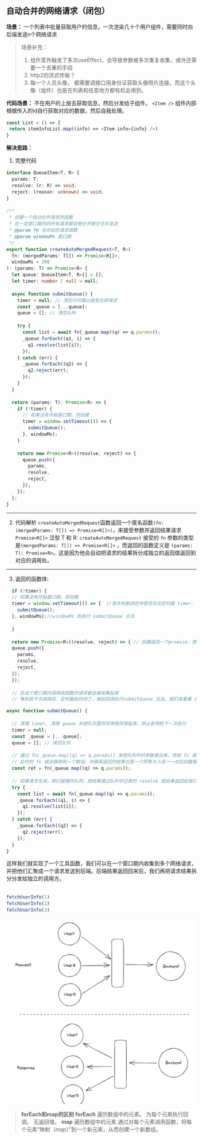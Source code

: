 #

## 自动合并的网络请求（闭包）

**场景：** 一个列表中批量获取用户的信息，一次渲染几十个用户组件，需要同时向后端发送n个网络请求
> 场景补充：
>
> 1. 组件意外触发了多次useEffect，会导致参数被多次重复收集，或许还需要一个去重的手段
> 2. http2的流式传输？
> 3. 每一个人员头像， 都需要调接口用身份证获取头像照片连接。而这个头像（组件）也是在列表和任意地方都有机会用到。

**代码场景：**
  不在用户的上层去获取信息，然后分发给子组件。
  `<Item />` 组件内部根据传入的id自行获取对应的数据，然后自我处理。

```ts
const List = () => {
 return itemInfoList.map((info) => <Item info={info} />)
}
```

**解决思路：**

1. 完整代码

```ts
interface QueueItem<T, R> {
  params: T;
  resolve: (r: R) => void;
  reject: (reason: unknown) => void;
}

/**
 * 创建一个自动合并请求的函数
 * 在一定窗口期内的所有请求都会被合并提交合并发送
 * @param fn 合并后的请求函数
 * @param windowMs 窗口期
 */
export function createAutoMergedRequest<T, R>(
  fn: (mergedParams: T[]) => Promise<R[]>,
  windowMs = 200
): (params: T) => Promise<R> {
  let queue: QueueItem<T, R>[] = [];
  let timer: number | null = null;

  async function submitQueue() {
    timer = null; // 清空计时器以接受后续请求
    const _queue = [...queue];
    queue = []; // 清空队列

    try {
      const list = await fn(_queue.map((q) => q.params));
      _queue.forEach((q1, i) => {
        q1.resolve(list[i]);
      });
    } catch (err) {
      _queue.forEach((q2) => {
        q2.reject(err);
      });
    }
  }

  return (params: T): Promise<R> => {
    if (!timer) {
      // 如果没有开始窗口期，则创建
      timer = window.setTimeout(() => {
        submitQueue();
      }, windowMs);
    }

    return new Promise<R>((resolve, reject) => {
      queue.push({
        params,
        resolve,
        reject,
      });
    });
  };
}

```

---

2. 代码解析
   `createAutoMergedRequest`函数返回一个匿名函数`(fn: (mergedParams: T[]) => Promise<R[]>)`，来接受参数并返回结果请求`Promise<R[]>`
   泛型 T 和 R:
   `createAutoMergedRequest` 接受的 `fn` 参数的类型是`(mergedParams: T[]) => Promise<R[]>` ，而返回的函数定义是 `(params: T): Promise<R>`。这是因为他会自动把请求的结果拆分成独立的返回值返回到对应的调用处。

---

3. 返回的函数体:

```ts
  if (!timer) {
  // 如果没有开始窗口期，则创建
  timer = window.setTimeout(() => {  //首先判断闭包中是否存在定时器 timer, 如果没有则创建一个timer
    submitQueue();
  }, windowMs);//windowMs 后执行 submitQueue 方法

  }

  return new Promise<R>((resolve, reject) => { // 创建返回一个promise，把参数和promise相关的下一步操作都推到 queue 
  queue.push({
    params,
    resolve,
    reject,
  });
  });

  // 在这个窗口期内调用该函数的请求都会被收集起来
  // 等到若干次调用后，定时器到时间了，唤起回调执行submitQueue 方法，我们来看看 submitQueue 的操作。

```

```ts
async function submitQueue() {

  // 清理 timer, 清理 queue 并把队列里的项单独存放起来，防止影响到下一次执行
  timer = null; 
  const _queue = [...queue]; 
  queue = []; // 清空队列

  // 通过 fn(_queue.map((q) => q.params)) 来把队列中的参数拿出来，传给 fn 调用
  // 此时的 fn 就会接收到一个数组。并确保返回的结果也是一个同等大小且一一对应的数据即可
  const ret = fn(_queue.map((q) => q.params));  

  // 如果请求无误，我们就循环队列，把结果通过队列中记录的 resolve 把结果返回给我们之前创建的promise。
  try {
    const list = await fn(_queue.map((q) => q.params));
    _queue.forEach((q1, i) => {
      q1.resolve(list[i]);
    });
  } catch (err) {
    _queue.forEach((q2) => {
      q2.reject(err);
    });
  }
}

```

这样我们就实现了一个工具函数，我们可以在一个窗口期内收集到多个网络请求，并把他们汇聚成一个请求发送到后端。后端结果返回回来后，我们再把请求结果拆分分发给独立的调用方。

```ts

fetchUserInfo(1)
fetchUserInfo(2)
fetchUserInfo(3)
```

![Alt text](image.png)

> **forEach和map的区别**
 **forEach**
  遍历数组中的元素。
  为每个元素执行回调。
  无返回值。
 **map**
  遍历数组中的元素
> 通过对每个元素调用函数，将每个元素“映射（map）”到一个新元素，从而创建一个新数组。
